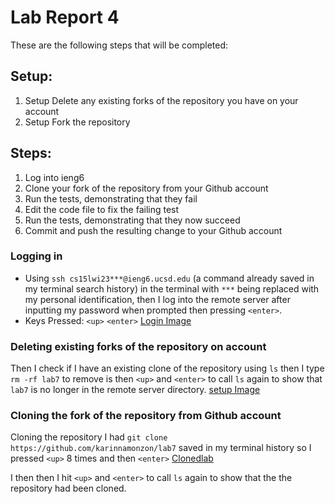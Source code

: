 # Lab Report 4

These are the following steps that will be completed:

## Setup:
1. Setup Delete any existing forks of the repository you have on your account
2. Setup Fork the repository

## Steps:
1. Log into ieng6
2. Clone your fork of the repository from your Github account
3. Run the tests, demonstrating that they fail
4. Edit the code file to fix the failing test
5. Run the tests, demonstrating that they now succeed
6. Commit and push the resulting change to your Github account

### Logging in
- Using `ssh cs15lwi23***@ieng6.ucsd.edu` (a command already saved in my terminal search history) in the terminal with `***` being replaced with my personal identification, then I log into the remote server after inputting my password when prompted then pressing `<enter>`. 
- Keys Pressed:
`<up>`
`<enter>`
[Login Image]()

### Deleting existing forks of the repository on account
Then I check if I have an existing clone of the repository using `ls` then I type `rm -rf lab7` to remove is then `<up>` and `<enter>` to call `ls` again to show that `lab7` is no longer in the remote server directory.
[setup Image]()

### Cloning the fork of the repository from Github account
Cloning the repository
I had `git clone https://github.com/karinnamonzon/lab7` saved in my terminal history so I pressed `<up>` 8 times and then `<enter>`
[Clonedlab]()

I then then I hit `<up>` and `<enter>` to call `ls` again to show that the the repository had been cloned.
